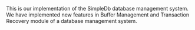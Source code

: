 This is our implementation of the SimpleDb database management system.
We have implemented new features in Buffer Management and Transaction Recovery module of a database management system.
